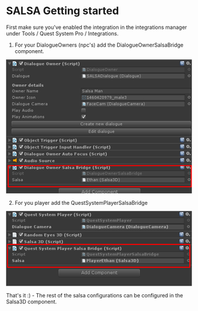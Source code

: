 # SALSA Getting started

First make sure you've enabled the integration in the integrations manager under Tools / Quest System Pro / Integrations.

1. For your DialogueOwners (npc's) add the DialogueOwnerSalsaBridge component.

![](Assets/DialogueOwnerSalsaBridge.png)

2. For you player add the QuestSystemPlayerSalsaBridge

![](Assets/QuestSystemPlayerSalsaBridge.png)

That's it :) - The rest of the salsa configurations can be configured in the Salsa3D component.